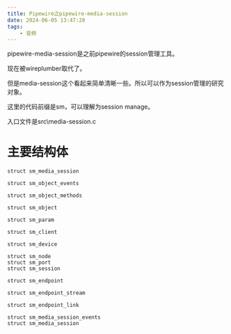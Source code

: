 ```yaml
---
title: Pipewire之pipewire-media-session
date: 2024-06-05 13:47:28
tags:
	- 音频
---
```




pipewire-media-session是之前pipewire的session管理工具。

现在被wireplumber取代了。

但是media-session这个看起来简单清晰一些。所以可以作为session管理的研究对象。

这里的代码前缀是sm，可以理解为session manage。

入口文件是src\media-session.c

# 主要结构体

```
struct sm_media_session

struct sm_object_events

struct sm_object_methods

struct sm_object

struct sm_param 

struct sm_client 

struct sm_device 

struct sm_node 
struct sm_port
struct sm_session

struct sm_endpoint

struct sm_endpoint_stream

struct sm_endpoint_link

struct sm_media_session_events 
struct sm_media_session 
```





